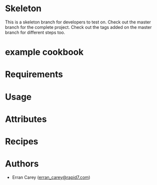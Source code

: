 # Skeleton
This is a skeleton branch for developers to test on. Check out the master branch for the complete project. Check out the tags added on the master branch for different steps too.

# example cookbook

# Requirements

# Usage

# Attributes

# Recipes

# Authors
* Erran Carey (erran_carey@rapid7.com)
